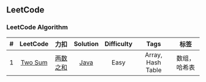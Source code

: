 
## LeetCode

### LeetCode Algorithm

|  #  | LeetCode | 力扣 | Solution | Difficulty | Tags | 标签 |
| :--: | :--: | :--: | :--: | :--: | :--: | :--: |
|1|[Two Sum](https://leetcode.com/problems/two-sum/)|[两数之和](https://leetcode-cn.com/problems/two-sum)|[Java](./algorithms/0001_two_sum/0001_two_sum.md)|Easy|Array, Hash Table|数组，哈希表|